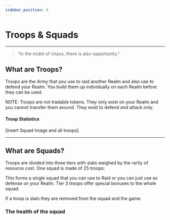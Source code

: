 ```yaml
---
sidebar_position: 6
---
```


# Troops & Squads
---

> “In the midst of chaos, there is also opportunity.”


## What are Troops?

Troops are the Army that you use to raid another Realm and also use to defend your Realm. You build them up individually on each Realm before they can be used. 

NOTE: Troops are not tradable tokens. They only exist on your Realm and you cannot transfer them around. They exist to defend and attack only.


#### Troop Statistics

[insert Squad Image and all troops]

---

## What are Squads?

Troops are divided into three tiers with stats weighed by the rarity of resource cost. One squad is made of 25 troops:

This forms a single squad that you can use to Raid or you can just use as defense on your Realm. Tier 3 troops offer special bonuses to the whole squad.

If a troop is slain they are removed from the squad and the game.

### The health of the squad